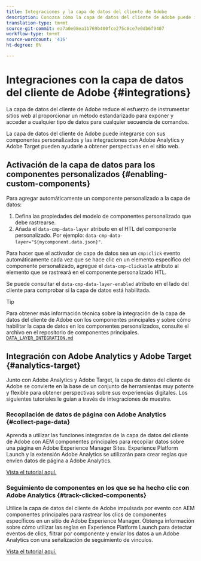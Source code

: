```yaml
---
title: Integraciones y la capa de datos del cliente de Adobe
description: Conozca cómo la capa de datos del cliente de Adobe puede integrarse con sus componentes personalizados y cómo las integraciones con Adobe Analytics y Adobe Target pueden ayudarle a obtener perspectivas en su sitio web
translation-type: tm+mt
source-git-commit: ea7a0e08ea1b769b400fce275c8ce7e0db6f9407
workflow-type: tm+mt
source-wordcount: '416'
ht-degree: 0%

---
```



# Integraciones con la capa de datos del cliente de Adobe {#integrations}

La capa de datos del cliente de Adobe reduce el esfuerzo de instrumentar sitios web al proporcionar un método estandarizado para exponer y acceder a cualquier tipo de datos para cualquier secuencia de comandos.

La capa de datos del cliente de Adobe puede integrarse con sus componentes personalizados y las integraciones con Adobe Analytics y Adobe Target pueden ayudarle a obtener perspectivas en el sitio web.

## Activación de la capa de datos para los componentes personalizados {#enabling-custom-components}

Para agregar automáticamente un componente personalizado a la capa de datos:

1. Defina las propiedades del modelo de componentes personalizado que debe rastrearse.
1. Añada el `data-cmp-data-layer` atributo en el HTL del componente personalizado. Por ejemplo: `data-cmp-data-layer="${mycomponent.data.json}"`.

Para hacer que el activador de capa de datos sea un `cmp:click` evento automáticamente cada vez que se hace clic en un elemento específico del componente personalizado, agregue el `data-cmp-clickable` atributo al elemento que se rastreará en el componente personalizado HTL.

Se puede consultar el `data-cmp-data-layer-enabled` atributo en el lado del cliente para comprobar si la capa de datos está habilitada.

>[!TIP]
>
>Para obtener más información técnica sobre la integración de la capa de datos del cliente de Adobe con los componentes principales y sobre cómo habilitar la capa de datos en los componentes personalizados, consulte el archivo en el repositorio de componentes principales. [`DATA_LAYER_INTEGRATION.md`](https://github.com/adobe/aem-core-wcm-components/blob/master/DATA_LAYER_INTEGRATION.md)

## Integración con Adobe Analytics y Adobe Target {#analytics-target}

Junto con Adobe Analytics y Adobe Target, la capa de datos del cliente de Adobe se convierte en la base de un conjunto de herramientas muy potente y flexible para obtener perspectivas sobre sus experiencias digitales. Los siguientes tutoriales le guían a través de integraciones de muestra.

### Recopilación de datos de página con Adobe Analytics {#collect-page-data}

Aprenda a utilizar las funciones integradas de la capa de datos del cliente de Adobe con AEM componentes principales para recopilar datos sobre una página en Adobe Experience Manager Sites. Experience Platform Launch y la extensión Adobe Analytics se utilizarán para crear reglas que envíen datos de página a Adobe Analytics.

[Vista el tutorial aquí.](https://docs.adobe.com/content/help/en/experience-manager-learn/sites/integrations/analytics/collect-data-analytics.html)

### Seguimiento de componentes en los que se ha hecho clic con Adobe Analytics {#track-clicked-components}

Utilice la capa de datos del cliente de Adobe impulsada por evento con AEM componentes principales para rastrear los clics de componentes específicos en un sitio de Adobe Experience Manager. Obtenga información sobre cómo utilizar las reglas en Experience Platform Launch para detectar eventos de clics, filtrar por componente y enviar los datos a un Adobe Analytics con una señalización de seguimiento de vínculos.

[Vista el tutorial aquí.](https://docs.adobe.com/content/help/en/experience-manager-learn/sites/integrations/analytics/track-clicked-component.html)
